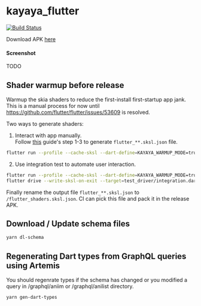 # kayaya_flutter

[![Build Status](https://app.bitrise.io/app/af14e8c20650eb44/status.svg?token=3qLpr8MxbMQcWRWM0AUOwA&branch=master)](https://app.bitrise.io/app/af14e8c20650eb44)

Download APK [here](https://install.appcenter.ms/users/kono0514/apps/kayaya/distribution_groups/public)

#### Screenshot
TODO

## Shader warmup before release

Warmup the skia shaders to reduce the first-install first-startup app jank.  
This is a manual process for now until https://github.com/flutter/flutter/issues/53609 is resolved.

Two ways to generate shaders:  

1. Interact with app manually.  
   Follow [this](https://flutter.dev/docs/perf/rendering/shader#how-to-use-sksl-warmup) guide's step 1-3 to generate ```flutter_**.sksl.json``` file.
```bash
flutter run --profile --cache-sksl --dart-define=KAYAYA_WARMUP_MODE=true
```

2. Use integration test to automate user interaction.
```bash
flutter run --profile --cache-sksl --dart-define=KAYAYA_WARMUP_MODE=true .\test_driver\integration.dart
flutter drive --write-sksl-on-exit --target=test_driver/integration.dart --use-existing-app=http://127.0.0.1:61163/*******=/
```

Finally rename the output file ```flutter_**.sksl.json``` to ```/flutter_shaders.sksl.json```. CI can pick this file and pack it in the release APK.

## Download / Update schema files

```bash
yarn dl-schema
```

## Regenerating Dart types from GraphQL queries using Artemis

You should regenrate types if the schema has changed or you modified a query in /graphql/aniim or /graphql/anilist directory.

```bash
yarn gen-dart-types
```
